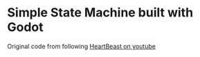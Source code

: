 # Simple State Machine built with Godot

Original code from following [HeartBeast on youtube](https://www.youtube.com/watch?v=4bdiyOGHLtM)
